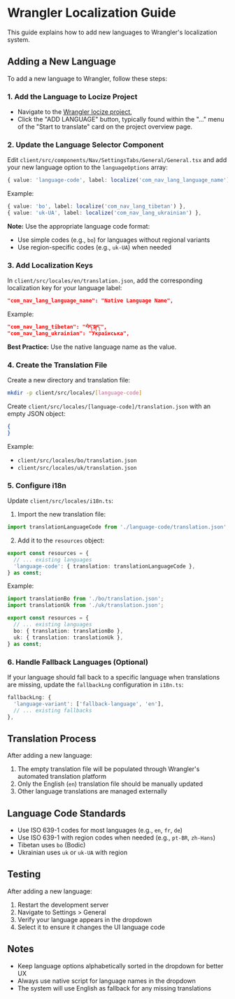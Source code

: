 # Wrangler Localization Guide

This guide explains how to add new languages to Wrangler's localization system.

## Adding a New Language

To add a new language to Wrangler, follow these steps:

### 1. Add the Language to Locize Project

- Navigate to the [Wrangler locize project](https://www.locize.app/cat/62uyy7c9), 
- Click the "ADD LANGUAGE" button, typically found within the "..." menu of the "Start to translate" card on the project overview page.

### 2. Update the Language Selector Component

Edit `client/src/components/Nav/SettingsTabs/General/General.tsx` and add your new language option to the `languageOptions` array:

```typescript
{ value: 'language-code', label: localize('com_nav_lang_language_name') },
```

Example:
```typescript
{ value: 'bo', label: localize('com_nav_lang_tibetan') },
{ value: 'uk-UA', label: localize('com_nav_lang_ukrainian') },
```

**Note:** Use the appropriate language code format:
- Use simple codes (e.g., `bo`) for languages without regional variants
- Use region-specific codes (e.g., `uk-UA`) when needed

### 3. Add Localization Keys

In `client/src/locales/en/translation.json`, add the corresponding localization key for your language label:

```json
"com_nav_lang_language_name": "Native Language Name",
```

Example:
```json
"com_nav_lang_tibetan": "བོད་སྐད་",
"com_nav_lang_ukrainian": "Українська",
```

**Best Practice:** Use the native language name as the value.

### 4. Create the Translation File

Create a new directory and translation file:

```bash
mkdir -p client/src/locales/[language-code]
```

Create `client/src/locales/[language-code]/translation.json` with an empty JSON object:

```json
{
}
```

Example:
- `client/src/locales/bo/translation.json`
- `client/src/locales/uk/translation.json`

### 5. Configure i18n

Update `client/src/locales/i18n.ts`:

1. Import the new translation file:
```typescript
import translationLanguageCode from './language-code/translation.json';
```

2. Add it to the `resources` object:
```typescript
export const resources = {
  // ... existing languages
  'language-code': { translation: translationLanguageCode },
} as const;
```

Example:
```typescript
import translationBo from './bo/translation.json';
import translationUk from './uk/translation.json';

export const resources = {
  // ... existing languages
  bo: { translation: translationBo },
  uk: { translation: translationUk },
} as const;
```

### 6. Handle Fallback Languages (Optional)

If your language should fall back to a specific language when translations are missing, update the `fallbackLng` configuration in `i18n.ts`:

```typescript
fallbackLng: {
  'language-variant': ['fallback-language', 'en'],
  // ... existing fallbacks
},
```

## Translation Process

After adding a new language:

1. The empty translation file will be populated through Wrangler's automated translation platform
2. Only the English (`en`) translation file should be manually updated
3. Other language translations are managed externally

## Language Code Standards

- Use ISO 639-1 codes for most languages (e.g., `en`, `fr`, `de`)
- Use ISO 639-1 with region codes when needed (e.g., `pt-BR`, `zh-Hans`)
- Tibetan uses `bo` (Bodic)
- Ukrainian uses `uk` or `uk-UA` with region

## Testing

After adding a new language:

1. Restart the development server
2. Navigate to Settings > General
3. Verify your language appears in the dropdown
4. Select it to ensure it changes the UI language code

## Notes

- Keep language options alphabetically sorted in the dropdown for better UX
- Always use native script for language names in the dropdown
- The system will use English as fallback for any missing translations
